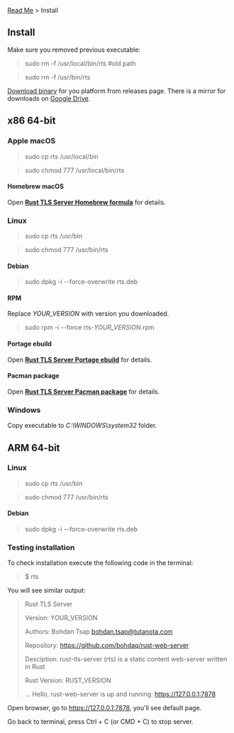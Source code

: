 [Read Me](README.md) > Install

## Install

Make sure you removed previous executable:

> sudo rm -f /usr/local/bin/rts #old path

> sudo rm -f /usr/bin/rts

[Download binary](https://github.com/bohdaq/rust-tls-server/releases) for you platform from releases page.
There is a mirror for downloads on [Google Drive](https://drive.google.com/drive/folders/1m0GyfvSaKROutjWeVLg23VBCbqZn7OkW?usp=share_link).

## x86 64-bit

### Apple macOS
> sudo cp rts /usr/local/bin

> sudo chmod 777 /usr/local/bin/rts


#### Homebrew macOS
Open **[Rust TLS Server Homebrew formula](https://github.com/bohdaq/homebrew-rust-tls-server)** for details.


### Linux
> sudo cp rts /usr/bin

> sudo chmod 777 /usr/bin/rts


#### Debian
> sudo dpkg -i --force-overwrite rts.deb


#### RPM
Replace _YOUR_VERSION_ with version you downloaded.
> sudo rpm -i --force rts-_YOUR_VERSION_.rpm


#### Portage ebuild
Open **[Rust TLS Server Portage ebuild](https://github.com/bohdaq/rts-portage-ebuild)** for details.


#### Pacman package
Open **[Rust TLS Server Pacman package](https://github.com/bohdaq/rts-arch-package)** for details.

###  Windows
Copy executable to _C:\WINDOWS\system32_ folder.

## ARM 64-bit

### Linux
> sudo cp rts /usr/bin

> sudo chmod 777 /usr/bin/rts


#### Debian
> sudo dpkg -i --force-overwrite rts.deb


### Testing installation
To check installation execute the following code in the terminal:

> $ rts

You will see similar output:

> Rust TLS Server
>
> Version:       YOUR_VERSION
>
> Authors:       Bohdan Tsap <bohdan.tsap@tutanota.com>
>
> Repository:    https://github.com/bohdaq/rust-web-server
>
> Desciption:    rust-tls-server (rts) is a static content web-server written in Rust
>
> Rust Version:  RUST_VERSION
> 
> ...
> Hello, rust-web-server is up and running: https://127.0.0.1:7878


Open browser, go to https://127.0.0.1:7878, you'll see default page.

Go back to terminal, press Ctrl + C (or CMD + C) to stop server.
